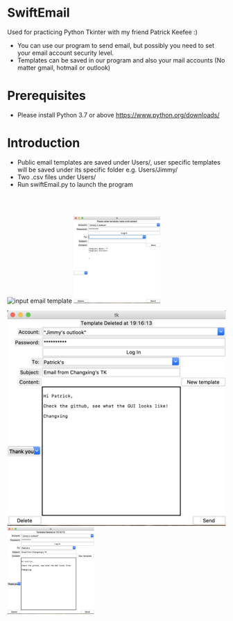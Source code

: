 # SwiftEmail
Used for practicing Python Tkinter with my friend Patrick Keefee :)

* You can use our program to send email, but possibly you need to set your email account security level.<br/>
* Templates can be saved in our program and also your mail accounts (No matter gmail, hotmail or outlook)


# Prerequisites

* Please install Python 3.7 or above https://www.python.org/downloads/

# Introduction
* Public email templates are saved under Users/, user specific templates will be saved under its specific folder e.g. Users/Jimmy/
* Two .csv files under Users/
* Run swiftEmail.py to launch the program
</br></br></br></br>

![input email template]()
<img src="/preview.png" alt="drawing" width="200" height="200"/>

![Preview](/preview2.png)
<img src="/preview2.png" alt="drawing" width="200" height="200"/>
